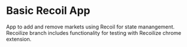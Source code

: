 # Basic Recoil App
App to add and remove markets using Recoil for state manangement. Recoilize branch includes functionality for testing with Recoilize chrome extension.
